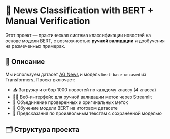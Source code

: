 # 📰 News Classification with BERT + Manual Verification

Этот проект — практическая система классификации новостей на основе модели BERT, с возможностью **ручной валидации** и дообучения на размеченных примерах.

## 📌 Описание

Мы используем датасет [AG News](https://huggingface.co/datasets/ag_news) и модель `bert-base-uncased` из Transformers. Проект включает:

- 📥 Загрузку и отбор 1000 новостей по каждому классу (4 класса)
- 🧑‍💻 Веб-интерфейс для ручной валидации меток через Streamlit
- 🔁 Объединение проверенных и оригинальных меток
- 🧠 Обучение модели BERT на итоговом датасете
- 🤖 Предсказания по произвольным текстам с сохранённой моделью

## 🗂️ Структура проекта
